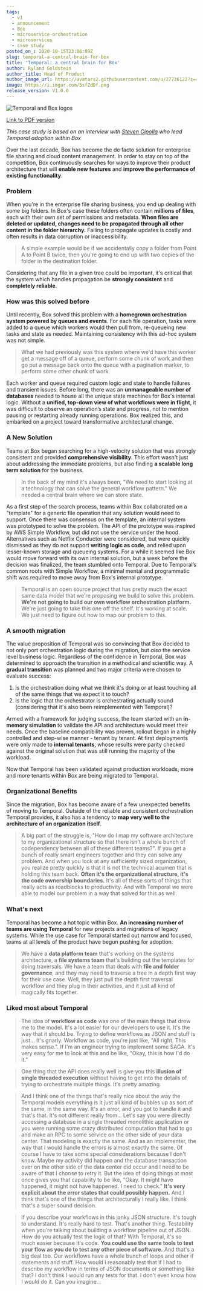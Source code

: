 ```yaml
---
tags:
  - v1
  - announcement
  - Box
  - microservice-orchestration
  - microservices
  - case study
posted_on_: 2020-10-15T23:06:09Z
slug: temporal-a-central-brain-for-box
title: 'Temporal: a central brain for Box'
author: Ryland Goldstein
author_title: Head of Product
author_image_url: https://avatars2.githubusercontent.com/u/27736122?s=460&u=7b6a3e58ec7ed715│       7f23f51e91a2f4cd2028d606&v=4
image: https://i.imgur.com/5sfZdDf.png
release_version: V1.0.0
---
```

<img alt="Temporal and Box logos" class="case-study-header" src='https://i.imgur.com/Kn3I1sY.png' />

[Link to PDF version](http://temporal.io/case-studies/Temporal_a_central_brain_for_Box.pdf)

<!--truncate-->

_This case study is based on an interview with [Steven Cipolla](https://www.linkedin.com/in/steven-cipolla-9aa02216/) who lead Temporal adoption within Box_

Over the last decade, Box has become the de facto solution for enterprise file sharing and cloud content management. In order to stay on top of the competition, Box continuously searches for ways to improve their product architecture that will **enable new features** and **improve the performance of existing functionality**.

### Problem

When you're in the enterprise file sharing business, you end up dealing with some big folders. In Box's case these folders often contain **millions of files**, each with their own set of permissions and metadata. **When files are deleted or updated, changes need to be propagated through all other content in the folder hierarchy.** Failing to propagate updates is costly and often results in data corruption or inaccessibility.

<blockquote>A simple example would be if we accidentally copy a folder from Point A to Point B twice, then you're going to end up with two copies of the folder in the destination folder.</blockquote>

Considering that any file in a given tree could be important, it's critical that the system which handles propagation be **strongly consistent** and **completely reliable**.

### How was this solved before

Until recently, Box solved this problem with a **homegrown orchestration system powered by queues and events**. For each file operation, tasks were added to a queue which workers would then pull from, re-queueing new tasks and state as needed. Maintaining consistency with this ad-hoc system was not simple.

> What we had previously was this system where we'd have this worker get a message off of a queue, perform some chunk of work and then go put a message back onto the queue with a pagination marker, to perform some other chunk of work.

Each worker and queue required custom logic and state to handle failures and transient issues. Before long, there was an **unmanageable number of databases** needed to house all the unique state machines for Box's internal logic. Without a **unified, top-down view of what workflows were in flight**, it was difficult to observe an operation’s state and progress, not to mention pausing or restarting already running operations. Box realized this, and embarked on a project toward transformative architectural change.

### A New Solution

Teams at Box began searching for a high-velocity solution that was strongly consistent and provided **comprehensive visibility**. This effort wasn't just about addressing the immediate problems, but also finding **a scalable long term solution** for the business.

> In the back of my mind it's always been, "We need to start looking at a technology that can solve the general workflow pattern." We needed a central brain where we can store state.

As a first step of the search process, teams within Box collaborated on a "template" for a generic file operation that any solution would need to support. Once there was consensus on the template, an internal system was prototyped to solve the problem. The API of the prototype was inspired by AWS Simple Workflow, but did not use the service under the hood. Alternatives such as Netflix Conductor were considered, but were quickly dismissed as they do not support **writing logic as code**, and relied upon lesser-known storage and queueing systems. For a while it seemed like Box would move forward with its own internal solution, but a week before the decision was finalized, the team stumbled onto Temporal. Due to Temporal’s common roots with Simple Workflow, a minimal mental and programmatic shift was required to move away from Box's internal prototype.

> Temporal is an open source project that has pretty much the exact same data model that we're proposing we build to solve this problem. **We're not going to build our own workflow orchestration platform.** We're just going to take this one off the shelf. It's working at scale. We just need to figure out how to map our problem to this.

### A smooth migration

The value proposition of Temporal was so convincing that Box decided to not only port orchestration logic during the migration, but *also* the service level business logic. Regardless of the confidence in Temporal, Box was determined to approach the transition in a methodical and scientific way. A **gradual transition** was planned and two major criteria were chosen to evaluate success:

1. Is the orchestration doing what we think it's doing or at least touching all of the same things that we expect it to touch?
2. Is the logic that the orchestrator is orchestrating actually sound (considering that it's also been reimplemented with Temporal)?

Armed with a framework for judging success, the team started with an **in-memory simulation** to validate the API and architecture would meet their needs. Once the baseline compatibility was proven, rollout began in a highly controlled and step-wise manner - tenant by tenant. At first deployments were only made to **internal tenants**, whose results were parity checked against the original solution that was still running the majority of the workload.

Now that Temporal has been validated against production workloads, more and more tenants within Box are being migrated to Temporal.

### Organizational Benefits

Since the migration, Box has become aware of a few unexpected benefits of moving to Temporal. Outside of the reliable and consistent orchestration Temporal provides, it also has a tendency to **map very well to the architecture of an organization itself**.

> A big part of the struggle is, "How do I map my software architecture to my organizational structure so that there isn't a whole bunch of codependency between all of these different teams?". If you get a bunch of really smart engineers together and they can solve any problem. And when you look at any sufficiently sized organization, you realize pretty quickly is that it is not the technical acumen that is holding this team back. **Often it's the organizational structure, it's the code ownership boundaries.** It's all of these sorts of things that really acts as roadblocks to productivity. And with Temporal we were able to model our problem in a way that solved for this as well.

### What's next

Temporal has become a hot topic within Box. **An increasing number of teams are using Temporal** for new projects and migrations of legacy systems. While the use case for Temporal started out narrow and focused, teams at all levels of the product have begun pushing for adoption.

> We have a **data platform team** that's working on the systems architecture, a **file systems team** that's building out the templates for doing traversals. We have a team that deals with **file and folder governance**, and they may need to traverse a tree in a depth first way for their use case. Well, they just pull the depth first traversal workflow and they plug in their activities, and it just all kind of magically fits together.

### Liked most about Temporal

> The idea of **workflow as code** was one of the main things that drew me to the model. It's a lot easier for our developers to use it. It's the way that it should be. Trying to define workflows as JSON and stuff is just... It's gnarly. Workflow as code, you're just like, "All right. This makes sense.". If I'm an engineer trying to implement some SAGA. It's very easy for me to look at this and be like, "Okay, this is how I'd do it."

> One thing that the API does really well is give you this **illusion of single threaded execution** without having to get into the details of trying to orchestrate multiple things. It's pretty amazing.

> And I think one of the things that's really nice about the way the Temporal models everything is it just all kind of bubbles up as sort of the same, in the same way. It's an error, and you got to handle it and that's that. It's not different really from... Let's say you were directly accessing a database in a single threaded monolithic application or you were running some crazy distributed computation that had to go and make an RPC to some service on the other side of your data center. That modeling is exactly the same. And as an implementer, the way that I would handle the errors is almost exactly the same. Of course I have to take some special considerations because I don't know. Maybe my activity did happen and the database transaction over on the other side of the data center did occur and I need to be aware of that I choose to retry it. But the idea of doing things at most once gives you that capability to be like, "Okay. It might have happened, it might not have happened. I need to check." **It's very explicit about the error states that could possibly happen.** And I think that's one of the things that architecturally I really like. I think that's a super sound decision.

> If you describe your workflows in this janky JSON structure. It's tough to understand. It's really hard to test. That's another thing. Testability when you're talking about building a workflow pipeline out of JSON. How do you actually test the logic of that? With Temporal, it's so much easier because it's code. **You could use the same tools to test your flow as you do to test any other piece of software.** And that's a big deal too. Our workflows have a whole bunch of loops and other if statements and stuff. How would I reasonably test that if I had to describe my workflow in terms of JSON documents or something like that? I don't think I would run any tests for that. I don't even know how I would do it. Can you imagine...
